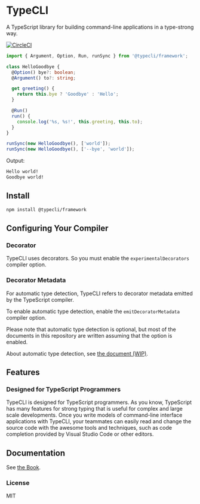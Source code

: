 # TypeCLI

A TypeScript library for building command-line applications in a type-strong way.

[![CircleCI](https://circleci.com/gh/typecli/framework.svg?style=svg)](https://circleci.com/gh/typecli/framework)


```ts
import { Argument, Option, Run, runSync } from '@typecli/framework';

class HelloGoodbye {
  @Option() bye?: boolean;
  @Argument() to?: string;

  get greeting() {
    return this.bye ? 'Goodbye' : 'Hello';
  }

  @Run()
  run() {
    console.log('%s, %s!', this.greeting, this.to);
  }
}

runSync(new HelloGoodbye(), ['world']);
runSync(new HelloGoodbye(), ['--bye', 'world']);
```

Output:

```sh
Hello world!
Goodbye world!
```

## Install

```sh
npm install @typecli/framework
```

## Configuring Your Compiler

### Decorator

TypeCLI uses decorators. So you must enable the `experimentalDecorators` compiler option.

### Decorator Metadata

For automatic type detection, TypeCLI refers to decorator metadata emitted by the TypeScript compiler. 

To enable automatic type detection, enable the `emitDecoratorMetadata` compiler option.

Please note that automatic type detection is optional, but most of the documents in this repository are written assuming that the option is enabled.

About automatic type detection, see [the document (WIP)](./docs/book/automatic_type_detection.md).

## Features

### Designed for TypeScript Programmers

TypeCLI is designed for TypeScript programmers. As you know, TypeScript has many features for strong typing that is useful for complex and large scale developments. Once you write models of command-line interface applications with TypeCLI, your teammates can easily read and change the source code with the awesome tools and techniques, such as code completion provided by Visual Studio Code or other editors.

## Documentation

See [the Book](./docs/book/index.md).

### License

MIT